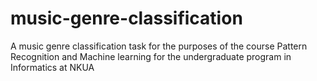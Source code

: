 # music-genre-classification
A music genre classification task for the purposes of the course Pattern Recognition and Machine learning for the undergraduate program in Informatics at NKUA
